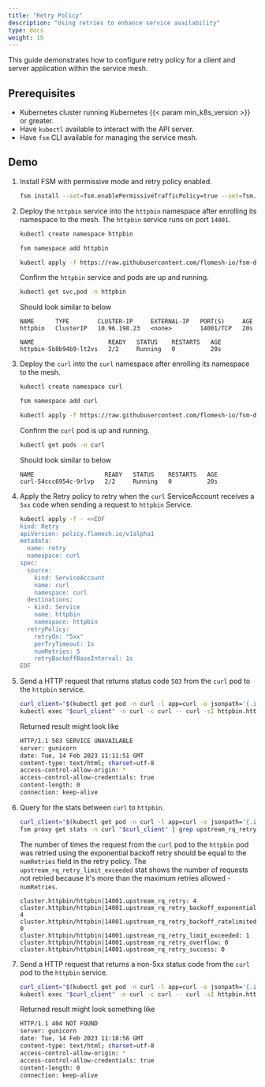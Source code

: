 ```yaml
---
title: "Retry Policy"
description: "Using retries to enhance service availability"
type: docs
weight: 15
---
```


This guide demonstrates how to configure retry policy for a client and server application within the service mesh.

## Prerequisites

- Kubernetes cluster running Kubernetes {{< param min_k8s_version >}} or greater.
- Have `kubectl` available to interact with the API server.
- Have `fsm` CLI available for managing the service mesh.

## Demo

1. Install FSM with permissive mode and retry policy enabled.
    ```bash
    fsm install --set=fsm.enablePermissiveTrafficPolicy=true --set=fsm.featureFlags.enableRetryPolicy=true
    ```

1. Deploy the `httpbin` service into the `httpbin` namespace after enrolling its namespace to the mesh. The `httpbin` service runs on port `14001`.

    ```bash
    kubectl create namespace httpbin

    fsm namespace add httpbin

    kubectl apply -f https://raw.githubusercontent.com/flomesh-io/fsm-docs/{{< param fsm_branch >}}/manifests/samples/httpbin/httpbin.yaml -n httpbin
    ```

    Confirm the `httpbin` service and pods are up and running.

    ```bash
    kubectl get svc,pod -n httpbin
    ```
    Should look similar to below
    ```console
    NAME      TYPE        CLUSTER-IP     EXTERNAL-IP   PORT(S)     AGE
    httpbin   ClusterIP   10.96.198.23   <none>        14001/TCP   20s

    NAME                     READY   STATUS    RESTARTS   AGE
    httpbin-5b8b94b9-lt2vs   2/2     Running   0          20s
    ```

1. Deploy the `curl` into the `curl` namespace after enrolling its namespace to the mesh.
    ```bash
    kubectl create namespace curl

    fsm namespace add curl

    kubectl apply -f https://raw.githubusercontent.com/flomesh-io/fsm-docs/{{< param fsm_branch >}}/manifests/samples/curl/curl.yaml -n curl
    ```

    Confirm the `curl` pod is up and running.

    ```bash
    kubectl get pods -n curl
    ```
    Should look similar to below
    ```console
    NAME                    READY   STATUS    RESTARTS   AGE
    curl-54ccc6954c-9rlvp   2/2     Running   0          20s
     ```

1. Apply the Retry policy to retry when the `curl` ServiceAccount receives a `5xx` code when sending a request to `httpbin` Service.
    ```bash
    kubectl apply -f - <<EOF
    kind: Retry
    apiVersion: policy.flomesh.io/v1alpha1
    metadata:
      name: retry
      namespace: curl
    spec:
      source:
        kind: ServiceAccount
        name: curl
        namespace: curl
      destinations:
      - kind: Service
        name: httpbin
        namespace: httpbin
      retryPolicy:
        retryOn: "5xx"
        perTryTimeout: 1s
        numRetries: 5
        retryBackoffBaseInterval: 1s
    EOF
    ```

1. Send a HTTP request that returns status code `503` from the `curl` pod to the `httpbin` service.

    ```bash
    curl_client="$(kubectl get pod -n curl -l app=curl -o jsonpath='{.items[0].metadata.name}')"
    kubectl exec "$curl_client" -n curl -c curl -- curl -sI httpbin.httpbin.svc.cluster.local:14001/status/503
    ```

    Returned result might look like

    ```bash
    HTTP/1.1 503 SERVICE UNAVAILABLE
    server: gunicorn
    date: Tue, 14 Feb 2023 11:11:51 GMT
    content-type: text/html; charset=utf-8
    access-control-allow-origin: *
    access-control-allow-credentials: true
    content-length: 0
    connection: keep-alive
    ```


2. Query for the stats between `curl` to `httpbin`.
    ```bash
    curl_client="$(kubectl get pod -n curl -l app=curl -o jsonpath='{.items[0].metadata.name}')"
    fsm proxy get stats -n curl "$curl_client" | grep upstream_rq_retry
    ```
    The number of times the request from the `curl` pod to the `httpbin` pod was retried using the exponential backoff retry should be equal to the `numRetries` field in the retry policy.
    The `upstream_rq_retry_limit_exceeded` stat shows the number of requests not retried because it's more than the maximum retries allowed - `numRetries`.
     ```console
    cluster.httpbin/httpbin|14001.upstream_rq_retry: 4
    cluster.httpbin/httpbin|14001.upstream_rq_retry_backoff_exponential: 4
    cluster.httpbin/httpbin|14001.upstream_rq_retry_backoff_ratelimited: 0
    cluster.httpbin/httpbin|14001.upstream_rq_retry_limit_exceeded: 1
    cluster.httpbin/httpbin|14001.upstream_rq_retry_overflow: 0
    cluster.httpbin/httpbin|14001.upstream_rq_retry_success: 0
    ```

3. Send a HTTP request that returns a non-5xx status code from the `curl` pod to the `httpbin` service.
    ```bash
    curl_client="$(kubectl get pod -n curl -l app=curl -o jsonpath='{.items[0].metadata.name}')"
    kubectl exec "$curl_client" -n curl -c curl -- curl -sI httpbin.httpbin.svc.cluster.local:14001/status/404
    ```

    Returned result might look something like

    ```bash
    HTTP/1.1 404 NOT FOUND
    server: gunicorn
    date: Tue, 14 Feb 2023 11:18:56 GMT
    content-type: text/html; charset=utf-8
    access-control-allow-origin: *
    access-control-allow-credentials: true
    content-length: 0
    connection: keep-alive
    ```